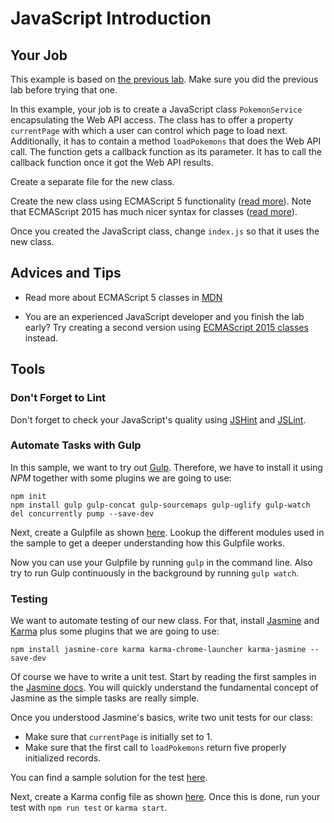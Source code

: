 # JavaScript Introduction


## Your Job

This example is based on [the previous lab](../010-plain). Make sure you did the previous lab
before trying that one.

In this example, your job is to create a JavaScript class `PokemonService` encapsulating the Web 
API access. The class has to offer a property `currentPage` with which a user can control which page
to load next. Additionally, it has to contain a method `loadPokemons` that does the Web API call.
The function gets a callback function as its parameter. It has to call the callback function
once it got the Web API results.

Create a separate file for the new class.

Create the new class using ECMAScript 5 functionality 
([read more](https://developer.mozilla.org/en/docs/Web/JavaScript/Introduction_to_Object-Oriented_JavaScript#Custom_objects)).
Note that ECMAScript 2015 has much nicer syntax for classes
([read more](https://developer.mozilla.org/en-US/docs/Web/JavaScript/Reference/Classes)).

Once you created the JavaScript class, change `index.js` so that it uses the new class.


## Advices and Tips

* Read more about ECMAScript 5 classes in
  [MDN](https://developer.mozilla.org/en/docs/Web/JavaScript/Introduction_to_Object-Oriented_JavaScript#Custom_objects)

* You are an experienced JavaScript developer and you finish the lab early? Try creating a second
  version using [ECMAScript 2015 classes](https://developer.mozilla.org/en-US/docs/Web/JavaScript/Reference/Classes) instead.


## Tools

### Don't Forget to Lint

Don't forget to check your JavaScript's quality using [JSHint](http://jshint.com/) and 
[JSLint](http://www.jslint.com/).

### Automate Tasks with Gulp

In this sample, we want to try out [Gulp](http://gulpjs.com/). Therefore, we have to install it
using *NPM* together with some plugins we are going to use:

```
npm init
npm install gulp gulp-concat gulp-sourcemaps gulp-uglify gulp-watch del concurrently pump --save-dev
```

Next, create a Gulpfile as shown [here](Gulpfile.js). Lookup the different modules used in the sample
to get a deeper understanding how this Gulpfile works.

Now you can use your Gulpfile by running `gulp` in the command line. Also try to run Gulp
continuously in the background by running `gulp watch`.

### Testing

We want to automate testing of our new class. For that, install [Jasmine](http://jasmine.github.io/)
and [Karma](https://karma-runner.github.io/1.0/index.html) plus some plugins that we are 
going to use:

```
npm install jasmine-core karma karma-chrome-launcher karma-jasmine --save-dev
```

Of course we have to write a unit test. Start by reading the first samples in the 
[Jasmine docs](http://jasmine.github.io/edge/introduction.html). You will quickly understand the
fundamental concept of Jasmine as the simple tasks are really simple.

Once you understood Jasmine's basics, write two unit tests for our class:

* Make sure that `currentPage` is initially set to 1.
* Make sure that the first call to `loadPokemons` return five properly initialized records.

You can find a sample solution for the test [here](pokemon-service.spec.js). 

Next, create a Karma config file as shown [here](karma.conf.js). Once this is done,
run your test with `npm run test` or `karma start`.
